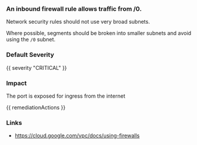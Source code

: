 
### An inbound firewall rule allows traffic from /0.

Network security rules should not use very broad subnets.

Where possible, segments should be broken into smaller subnets and avoid using the <code>/0</code> subnet.

### Default Severity
{{ severity "CRITICAL" }}

### Impact
The port is exposed for ingress from the internet

<!-- DO NOT CHANGE -->
{{ remediationActions }}

### Links
- https://cloud.google.com/vpc/docs/using-firewalls
        